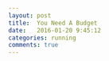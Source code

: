 ```yaml
---
layout: post
title:  You Need A Budget
date:   2016-01-20 9:45:12
categories: running
comments: true
---
```

